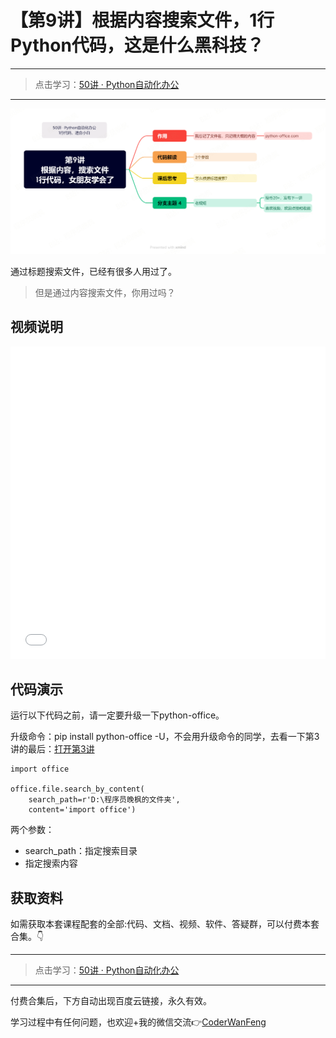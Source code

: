# 【第9讲】根据内容搜索文件，1行Python代码，这是什么黑科技？


------
> 点击学习：[50讲 · Python自动化办公](https://mp.weixin.qq.com/mp/appmsgalbum?__biz=MzI2Nzg5MjgyNg==&action=getalbum&album_id=3056320585091366915#wechat_redirect)
------

![](../xmind/imgs/50-09-search4content.png)

通过标题搜索文件，已经有很多人用过了。

> 但是通过内容搜索文件，你用过吗？

## 视频说明

<iframe src="//player.bilibili.com/player.html?bvid=BV1Lm4y1M7Pz" scrolling="no" border="0" frameborder="no" framespacing="0" allowfullscreen="true" width=100%, height=500> </iframe>


## 代码演示

运行以下代码之前，请一定要升级一下python-office。

升级命令：pip install python-office -U，不会用升级命令的同学，去看一下第3讲的最后：[打开第3讲](https://www.bilibili.com/video/BV1m14y1y76g/)

```
import office

office.file.search_by_content(
    search_path=r'D:\程序员晚枫的文件夹',
    content='import office')
```

两个参数：
- search_path：指定搜索目录
- 指定搜索内容

## 获取资料

如需获取本套课程配套的全部:代码、文档、视频、软件、答疑群，可以付费本套合集。👇

------
> 点击学习：[50讲 · Python自动化办公](https://mp.weixin.qq.com/mp/appmsgalbum?__biz=MzI2Nzg5MjgyNg==&action=getalbum&album_id=3056320585091366915#wechat_redirect)
------

付费合集后，下方自动出现百度云链接，永久有效。

学习过程中有任何问题，也欢迎+我的微信交流👉[CoderWanFeng](https://mp.weixin.qq.com/s/B1V6KeXc7IOEB8DgXLWv3g)
